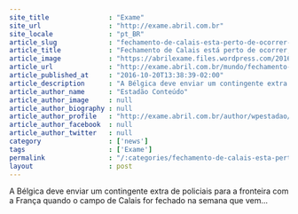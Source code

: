 ```yaml
---
site_title               : "Exame"
site_url                 : "http://exame.abril.com.br"
site_locale              : "pt_BR"
article_slug             : "fechamento-de-calais-esta-perto-de-ocorrer-diz-franca"
article_title            : "Fechamento de Calais está perto de ocorrer, diz França"
article_image            : "https://abrilexame.files.wordpress.com/2016/10/size_960_16_9_crise-de-refugiados-na-cidade-francesa-de-calais1.jpg?quality=70&strip=all&w=960"
article_url              : "http://exame.abril.com.br/mundo/fechamento-de-calais-esta-perto-de-ocorrer-diz-franca/"
article_published_at     : "2016-10-20T13:38:39-02:00"
article_description      : "A Bélgica deve enviar um contingente extra de policiais para a fronteira com a França quando o campo de Calais for fechado na semana que vem..."
article_author_name      : "Estadão Conteúdo"
article_author_image     : null
article_author_biography : null
article_author_profile   : "http://exame.abril.com.br/author/wpestadao/"
article_author_facebook  : null
article_author_twitter   : null
category                 : ['news']
tags                     : ['Exame']
permalink                : "/:categories/fechamento-de-calais-esta-perto-de-ocorrer-diz-franca/"
layout                   : post
---
```


A Bélgica deve enviar um contingente extra de policiais para a fronteira com a França quando o campo de Calais for fechado na semana que vem...
